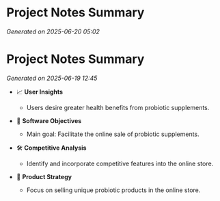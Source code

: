 # Project Notes Summary

*Generated on 2025-06-20 05:02*

# Project Notes Summary

*Generated on 2025-06-19 12:45*

- 📈 **User Insights**
  - Users desire greater health benefits from probiotic supplements.

- 🛒 **Software Objectives**
  - Main goal: Facilitate the online sale of probiotic supplements.

- 🛠️ **Competitive Analysis**
  - Identify and incorporate competitive features into the online store.

- 🌟 **Product Strategy**
  - Focus on selling unique probiotic products in the online store.